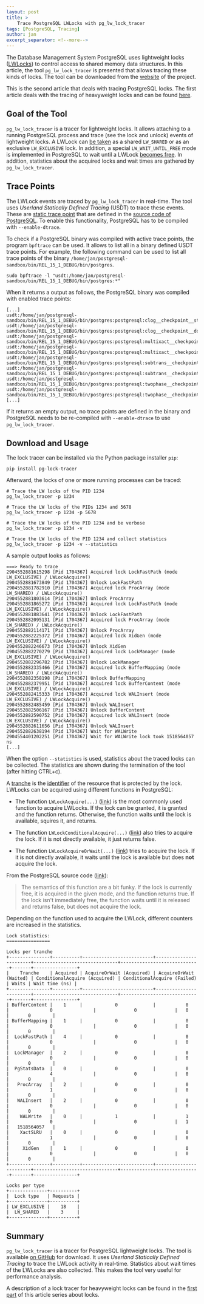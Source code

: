 ```yaml
---
layout: post
title: >
    Trace PostgreSQL LWLocks with pg_lw_lock_tracer
tags: [PostgreSQL, Tracing]
author: jan
excerpt_separator: <!--more-->
---
```


The Database Management System PostgreSQL uses lightweight locks ([LWLocks](https://github.com/postgres/postgres/blob/c8e1ba736b2b9e8c98d37a5b77c4ed31baf94147/src/backend/storage/lmgr/lwlock.c)) to control access to shared memory data structures. In this article, the tool `pg_lw_lock_tracer` is presented that allows tracing these kinds of locks. The tool can be downloaded from the [website](https://github.com/jnidzwetzki/pg-lock-tracer) of the project.

This is the second article that deals with tracing PostgreSQL locks. The first article deals with the tracing of heavyweight locks and can be found [here](/2023/01/11/trace-postgresql-locks-with-pg-lock-tracer.html).

<!--more-->

## Goal of the Tool
`pg_lw_lock_tracer` is a tracer for lightweight locks. It allows attaching to a running PostgreSQL process and trace (see the lock and unlock) events of lightweight locks. A LWLock can [be taken](https://github.com/postgres/postgres/blob/c9f7f926484d69e2806e35343af7e472fadfede7/src/include/storage/lwlock.h#L113) as a shared `LW_SHARED` or as an exclusive `LW_EXCLUSIVE` lock. In addition, a special `LW_WAIT_UNTIL_FREE` mode is implemented in PostgreSQL to wait until a LWLock [becomes free](https://github.com/postgres/postgres/blob/c8e1ba736b2b9e8c98d37a5b77c4ed31baf94147/src/backend/storage/lmgr/lwlock.c#L1593). In addition, statistics about the acquired locks and wait times are gathered by `pg_lw_lock_tracer`.

## Trace Points

The LWLock events are traced by `pg_lw_lock_tracer` in real-time. The tool uses _Userland Statically Defined Tracing_ (USDT) to trace these events. These are [static trace point](https://www.postgresql.org/docs/current/dynamic-trace.html) that are defined in the [source code of PostgreSQL](https://github.com/postgres/postgres/blob/c8e1ba736b2b9e8c98d37a5b77c4ed31baf94147/src/backend/storage/lmgr/lwlock.c#L1685). To enable this functionality, PostgreSQL has to be compiled with `--enable-dtrace`.

To check if a PostgreSQL binary was compiled with active trace points, the program `bpftrace` can be used. It allows to list all in a binary defined USDT trace points. For example, the following command can be used to list all trace points of the binary `/home/jan/postgresql-sandbox/bin/REL_15_1_DEBUG/bin/postgres`.

```
sudo bpftrace -l "usdt:/home/jan/postgresql-sandbox/bin/REL_15_1_DEBUG/bin/postgres:*"
```

When it returns a output as follows, the PostgreSQL binary was compiled with enabled trace points:

```
[...]
usdt:/home/jan/postgresql-sandbox/bin/REL_15_1_DEBUG/bin/postgres:postgresql:clog__checkpoint__start
usdt:/home/jan/postgresql-sandbox/bin/REL_15_1_DEBUG/bin/postgres:postgresql:clog__checkpoint__done
usdt:/home/jan/postgresql-sandbox/bin/REL_15_1_DEBUG/bin/postgres:postgresql:multixact__checkpoint__start
usdt:/home/jan/postgresql-sandbox/bin/REL_15_1_DEBUG/bin/postgres:postgresql:multixact__checkpoint__done
usdt:/home/jan/postgresql-sandbox/bin/REL_15_1_DEBUG/bin/postgres:postgresql:subtrans__checkpoint__start
usdt:/home/jan/postgresql-sandbox/bin/REL_15_1_DEBUG/bin/postgres:postgresql:subtrans__checkpoint__done
usdt:/home/jan/postgresql-sandbox/bin/REL_15_1_DEBUG/bin/postgres:postgresql:twophase__checkpoint__start
usdt:/home/jan/postgresql-sandbox/bin/REL_15_1_DEBUG/bin/postgres:postgresql:twophase__checkpoint__done
[...]
```

If it returns an empty output, no trace points are defined in the binary and PostgreSQL needs to be re-compiled with `--enable-dtrace` to use `pg_lw_lock_tracer`.

## Download and Usage

The lock tracer can be installed via the Python package installer `pip`:

```shell
pip install pg-lock-tracer
```

Afterward, the locks of one or more running processes can be traced:

```
# Trace the LW locks of the PID 1234
pg_lw_lock_tracer -p 1234

# Trace the LW locks of the PIDs 1234 and 5678
pg_lw_lock_tracer -p 1234 -p 5678

# Trace the LW locks of the PID 1234 and be verbose
pg_lw_lock_tracer -p 1234 -v

# Trace the LW locks of the PID 1234 and collect statistics
pg_lw_lock_tracer -p 1234 -v --statistics
```

A sample output looks as follows:

```
===> Ready to trace
2904552881615298 [Pid 1704367] Acquired lock LockFastPath (mode LW_EXCLUSIVE) / LWLockAcquire()
2904552881673849 [Pid 1704367] Unlock LockFastPath
2904552881782910 [Pid 1704367] Acquired lock ProcArray (mode LW_SHARED) / LWLockAcquire()
2904552881803614 [Pid 1704367] Unlock ProcArray
2904552881865272 [Pid 1704367] Acquired lock LockFastPath (mode LW_EXCLUSIVE) / LWLockAcquire()
2904552881883641 [Pid 1704367] Unlock LockFastPath
2904552882095131 [Pid 1704367] Acquired lock ProcArray (mode LW_SHARED) / LWLockAcquire()
2904552882114171 [Pid 1704367] Unlock ProcArray
2904552882225372 [Pid 1704367] Acquired lock XidGen (mode LW_EXCLUSIVE) / LWLockAcquire()
2904552882246673 [Pid 1704367] Unlock XidGen
2904552882270279 [Pid 1704367] Acquired lock LockManager (mode LW_EXCLUSIVE) / LWLockAcquire()
2904552882296782 [Pid 1704367] Unlock LockManager
2904552882335466 [Pid 1704367] Acquired lock BufferMapping (mode LW_SHARED) / LWLockAcquire()
2904552882358198 [Pid 1704367] Unlock BufferMapping
2904552882379951 [Pid 1704367] Acquired lock BufferContent (mode LW_EXCLUSIVE) / LWLockAcquire()
2904552882415333 [Pid 1704367] Acquired lock WALInsert (mode LW_EXCLUSIVE) / LWLockAcquire()
2904552882485459 [Pid 1704367] Unlock WALInsert
2904552882506167 [Pid 1704367] Unlock BufferContent
2904552882590752 [Pid 1704367] Acquired lock WALInsert (mode LW_EXCLUSIVE) / LWLockAcquire()
2904552882611656 [Pid 1704367] Unlock WALInsert
2904552882638194 [Pid 1704367] Wait for WALWrite
2904554401202251 [Pid 1704367] Wait for WALWrite lock took 1518564057 ns
[...]
```

When the option `--statistics` is used, statistics about the traced locks can be collected. The statistics are shown during the termination of the tool (after hitting CTRL+c). 

A [tranche](https://github.com/postgres/postgres/blob/c8e1ba736b2b9e8c98d37a5b77c4ed31baf94147/src/backend/storage/lmgr/lwlock.c#L115) is the [identifier](https://github.com/postgres/postgres/blob/c8e1ba736b2b9e8c98d37a5b77c4ed31baf94147/src/backend/storage/lmgr/lwlock.c#L762) of the resource that is protected by the lock. LWLocks can be acquired using different functions in PostgreSQL:

* The function `LWLockAcquire(...)` ([link](https://github.com/postgres/postgres/blob/c8e1ba736b2b9e8c98d37a5b77c4ed31baf94147/src/backend/storage/lmgr/lwlock.c#L1191)) is the most commonly used function to acquire LWLocks. If the lock can be granted, it is granted and the function returns. Otherwise, the function waits until the lock is available, squires it, and returns.

* The function `LWLockConditionalAcquire(...)` ([link](https://github.com/postgres/postgres/blob/c8e1ba736b2b9e8c98d37a5b77c4ed31baf94147/src/backend/storage/lmgr/lwlock.c#L1362)) also tries to acquire the lock. If it is not directly available, it just returns false.

* The function `LWLockAcquireOrWait(...)` ([link](https://github.com/postgres/postgres/blob/c8e1ba736b2b9e8c98d37a5b77c4ed31baf94147/src/backend/storage/lmgr/lwlock.c#L1419)) tries to acquire the lock. If it is not directly available, it waits until the lock is available but does __not__ acquire the lock.

From the PostgreSQL source code ([link](https://github.com/postgres/postgres/blob/c8e1ba736b2b9e8c98d37a5b77c4ed31baf94147/src/backend/storage/lmgr/lwlock.c#L1404)):
> The semantics of this function are a bit funky.  If the lock is currently free, it is acquired in the given mode, and the function returns true.  If the lock isn't immediately free, the function waits until it is released and returns false, but does not acquire the lock.

Depending on the function used to acquire the LWLock, different counters are increased in the statistics.

```
Lock statistics:
================

Locks per tranche
+---------------+----------+--------------------------+------------------------+-------------------------------+-----------------------------+-------+----------------+
|    Tranche    | Acquired | AcquireOrWait (Acquired) | AcquireOrWait (Waited) | ConditionalAcquire (Acquired) | ConditionalAcquire (Failed) | Waits | Wait time (ns) |
+---------------+----------+--------------------------+------------------------+-------------------------------+-----------------------------+-------+----------------+
| BufferContent |    1     |            0             |           0            |               0               |              0              |   0   |       0        |
| BufferMapping |    1     |            0             |           0            |               0               |              0              |   0   |       0        |
|  LockFastPath |    4     |            0             |           0            |               0               |              0              |   0   |       0        |
|  LockManager  |    2     |            0             |           0            |               0               |              0              |   0   |       0        |
|  PgStatsData  |    0     |            0             |           0            |               4               |              0              |   0   |       0        |
|   ProcArray   |    2     |            0             |           0            |               1               |              0              |   0   |       0        |
|   WALInsert   |    2     |            0             |           0            |               0               |              0              |   0   |       0        |
|    WALWrite   |    0     |            1             |           1            |               0               |              0              |   1   |   1518564057   |
|    XactSLRU   |    0     |            0             |           0            |               1               |              0              |   0   |       0        |
|     XidGen    |    1     |            0             |           0            |               0               |              0              |   0   |       0        |
+---------------+----------+--------------------------+------------------------+-------------------------------+-----------------------------+-------+----------------+

Locks per type
+--------------+----------+
|  Lock type   | Requests |
+--------------+----------+
| LW_EXCLUSIVE |    18    |
|  LW_SHARED   |    3     |
+--------------+----------+
```

## Summary
`pg_lw_lock_tracer` is a tracer for PostgreSQL lightweight locks. The tool is available [on GitHub](https://github.com/jnidzwetzki/pg-lock-tracer/) for download. It uses _Userland Statically Defined Tracing_ to trace the LWLock activity in real-time. Statistics about wait times of the LWLocks are also collected. This makes the tool very useful for performance analysis.

A description of a lock tracer for heavyweight locks can be found in the [first part](/2023/01/11/trace-postgresql-locks-with-pg-lock-tracer.html) of this article series about locks.